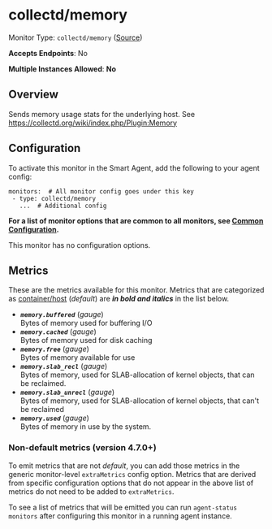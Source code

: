 <!--- GENERATED BY gomplate from scripts/docs/templates/monitor-page.md.tmpl --->

# collectd/memory

Monitor Type: `collectd/memory` ([Source](https://github.com/signalfx/signalfx-agent/tree/main/pkg/monitors/collectd/memory))

**Accepts Endpoints**: No

**Multiple Instances Allowed**: **No**

## Overview

Sends memory usage stats for the underlying host.
See https://collectd.org/wiki/index.php/Plugin:Memory


## Configuration

To activate this monitor in the Smart Agent, add the following to your
agent config:

```
monitors:  # All monitor config goes under this key
 - type: collectd/memory
   ...  # Additional config
```

**For a list of monitor options that are common to all monitors, see [Common
Configuration](../monitor-config.md#common-configuration).**


This monitor has no configuration options.
## Metrics

These are the metrics available for this monitor.
Metrics that are categorized as
[container/host](https://docs.signalfx.com/en/latest/admin-guide/usage.html#about-custom-bundled-and-high-resolution-metrics)
(*default*) are ***in bold and italics*** in the list below.


 - ***`memory.buffered`*** (*gauge*)<br>    Bytes of memory used for buffering I/O
 - ***`memory.cached`*** (*gauge*)<br>    Bytes of memory used for disk caching
 - ***`memory.free`*** (*gauge*)<br>    Bytes of memory available for use
 - ***`memory.slab_recl`*** (*gauge*)<br>    Bytes of memory, used for SLAB-allocation of kernel objects, that can be reclaimed.
 - ***`memory.slab_unrecl`*** (*gauge*)<br>    Bytes of memory, used for SLAB-allocation of kernel objects, that can't be reclaimed
 - ***`memory.used`*** (*gauge*)<br>    Bytes of memory in use by the system.

### Non-default metrics (version 4.7.0+)

To emit metrics that are not _default_, you can add those metrics in the
generic monitor-level `extraMetrics` config option.  Metrics that are derived
from specific configuration options that do not appear in the above list of
metrics do not need to be added to `extraMetrics`.

To see a list of metrics that will be emitted you can run `agent-status
monitors` after configuring this monitor in a running agent instance.



